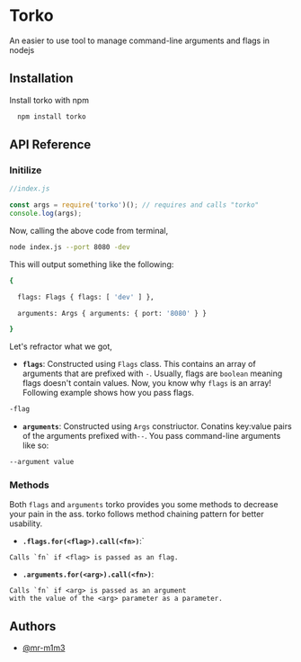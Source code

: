 
# Torko
An easier to use tool to manage command-line arguments and flags in nodejs


## Installation

Install torko with npm

```bash
  npm install torko
```
 ## API Reference

### Initilize

```javascript
//index.js

const args = require('torko')(); // requires and calls "torko"
console.log(args);
```

Now, calling the above code from terminal,

```bash
node index.js --port 8080 -dev
```

This will output something like the following: 

```bash
{

  flags: Flags { flags: [ 'dev' ] },

  arguments: Args { arguments: { port: '8080' } }

}
```
Let's refractor what we got,

- **`flags`**: Constructed using `Flags` class. This contains an array of arguments that are prefixed with `-`. Usually, flags are `boolean` meaning flags doesn't contain values. Now, you know why `flags` is an array! Following example shows how you pass flags.
```bash
-flag
```

- **`arguments`**: Constructed using `Args` constriuctor. Conatins key:value pairs of the arguments prefixed with`--`. You pass command-line arguments like so:
```bash
--argument value
```
### Methods

Both `flags` and `arguments` torko provides you some methods to decrease your pain in the ass. torko follows method chaining pattern for better usability.

- **`.flags.for(<flag>).call(<fn>)`**:`
```
Calls `fn` if <flag> is passed as an flag.
```

-  **`.arguments.for(<arg>).call(<fn>)`**:
```
Calls `fn` if <arg> is passed as an argument
with the value of the <arg> parameter as a parameter.
```
## Authors

- [@mr-m1m3](https://www.github.com/mr-m1m3)

